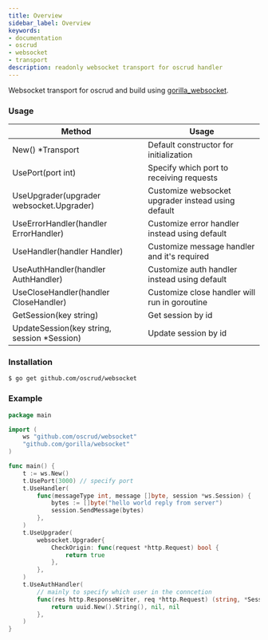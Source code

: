 ```yaml
---
title: Overview
sidebar_label: Overview
keywords:
- documentation
- oscrud
- websocket
- transport
description: readonly websocket transport for oscrud handler
---
```


Websocket transport for oscrud and build using [gorilla_websocket](https://github.com/gorilla/websocket).


### Usage

| Method                                      | Usage                                              |
| ------------------------------------------- | -------------------------------------------------- |
| New() *Transport                            | Default constructor for initialization             |
| UsePort(port int)                           | Specify which port to receiving requests           |
| UseUpgrader(upgrader websocket.Upgrader)    | Customize websocket upgrader instead using default |
| UseErrorHandler(handler ErrorHandler)       | Customize error handler instead using default      |
| UseHandler(handler Handler)                 | Customize message handler and it's required        |
| UseAuthHandler(handler AuthHandler)         | Customize auth handler instead using default       |
| UseCloseHandler(handler CloseHandler)       | Customize close handler will run in goroutine      |
| GetSession(key string)                      | Get session by id                                  |
| UpdateSession(key string, session *Session) | Update session by id                               |

### Installation

```
$ go get github.com/oscrud/websocket
```

### Example 

```go
package main

import (
    ws "github.com/oscrud/websocket"
	"github.com/gorilla/websocket"
)

func main() {
    t := ws.New()
    t.UsePort(3000) // specify port
    t.UseHandler(
        func(messageType int, message []byte, session *ws.Session) {
            bytes := []byte("hello world reply from server")
            session.SendMessage(bytes)
        },
    )
    t.UseUpgrader(
        websocket.Upgrader{
			CheckOrigin: func(request *http.Request) bool {
				return true
			},
        },
    )
    t.UseAuthHandler(
        // mainly to specify which user in the conncetion
		func(res http.ResponseWriter, req *http.Request) (string, *Session, error) {
			return uuid.New().String(), nil, nil 
		},
    )
}

```